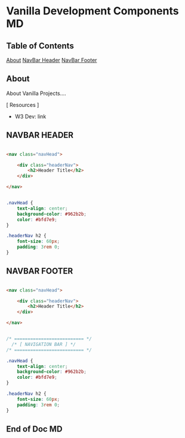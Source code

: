 # Vanilla Development Components MD

## Table of Contents

[About](#about)
[NavBar Header](#navbar-header)
[NavBar Footer](#navbar-footer)


## About

About Vanilla Projects....

[ Resources ]

- W3 Dev: link



## NAVBAR HEADER

``` html 

<nav class="navHead">

    <div class="headerNav">
        <h2>Header Title</h2>
    </div>

</nav>


```

``` css

.navHead {
    text-align: center;
    background-color: #962b2b;
    color: #bfd7e9;
}

.headerNav h2 {
    font-size: 60px;
    padding: 3rem 0;
}


```


## NAVBAR FOOTER

``` html 

<nav class="navHead">

    <div class="headerNav">
        <h2>Header Title</h2>
    </div>

</nav>


```

``` css

/* ========================== */
  /* [ NAVIGATION BAR ] */
/* ========================== */

.navHead {
    text-align: center;
    background-color: #962b2b;
    color: #bfd7e9;
}

.headerNav h2 {
    font-size: 60px;
    padding: 3rem 0;
}


```


## End of Doc MD
<!--  -->